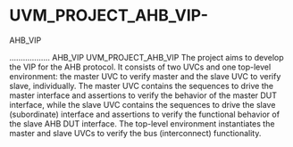 # UVM_PROJECT_AHB_VIP-
AHB_VIP


..................
AHB_VIP UVM_PROJECT_AHB_VIP The project aims to develop the VIP for the AHB protocol. It consists 
of two UVCs and one top-level environment: the master UVC to verify master and the slave UVC to verify slave, 
individually. The master UVC contains the sequences to drive the master interface and assertions to 
verify the behavior of the master DUT interface, while the slave UVC contains the sequences to drive the slave (subordinate) interface 
and assertions to verify the functional behavior of the slave AHB DUT interface. The top-level environment instantiates the master 
and slave UVCs to verify the bus (interconnect) functionality.
